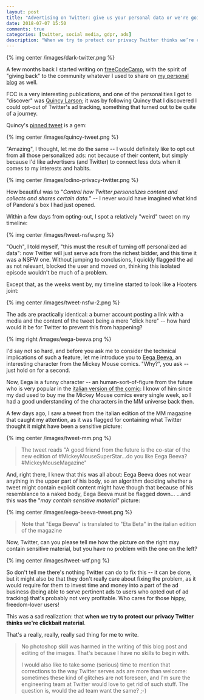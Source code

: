 ```yaml
---
layout: post
title: "Advertising on Twitter: give us your personal data or we're going to bomb your timeline with NSFW, sexual ads"
date: 2018-07-07 15:50
comments: true
categories: [twitter, social media, gdpr, ads]
description: "When we try to protect our privacy Twitter thinks we’re clickbait material."
---
```


{% img center /images/dark-twitter.png %}

A few months back I started writing on [freeCodeCamp](https://medium.freecodecamp.org/@alexnadalin),
with the spirit of "giving back" to the community whatever I used to share on
[my personal blog](https://odino.org) as well.

FCC is a very interesting publications, and one of the personalities I got to
"discover" was [Quincy Larson](https://twitter.com/ossia); it was by following
Quincy that I discovered I could opt-out of Twitter's ad tracking, something
that turned out to be quite of a journey.

<!-- more -->

Quincy's [pinned tweet](https://twitter.com/ossia/status/1003302742717292544) is a gem:

{% img center /images/quincy-tweet.png %}

"Amazing", I thought, let me do the same -- I would definitely like to opt out
from all those personalized ads: not because of their content, but simply because
I'd like advertisers (and Twitter) to connect less dots when it comes to my
interests and habits.

{% img center /images/odino-privacy-twitter.png %}

How beautiful was to "*Control how Twitter personalizes content and collects and shares certain data.*" --
I never would have imagined what kind of Pandora's box I had just opened.

Within a few days from opting-out, I spot a relatively "weird" tweet on my timeline:

{% img center /images/tweet-nsfw.png %}

"Ouch", I told myself, "this must the result of turning off personalized ad data":
now Twitter will just serve ads from the richest bidder, and this time it was a NSFW
one. Without jumping to conclusions, I quickly flagged the ad as not relevant, blocked
the user and moved on, thinking this isolated episode wouldn't be much of a problem.

Except that, as the weeks went by, my timeline started to look like a Hooters joint:

{% img center /images/tweet-nsfw-2.png %}

The ads are practically identical: a burner account
posting a link with a media and the content of the tweet being a mere "click here" --
how hard would it be for Twitter to prevent this from happening?

{% img right /images/eega-beeva.png %}

I'd say not so hard, and before you ask me to consider the technical implications
of such a feature, let me introduce you to [Eega Beeva](https://en.wikipedia.org/wiki/Mickey_Mouse_universe#Eega_Beeva), an interesting character
from the Mickey Mouse comics. "Why?", you ask -- just hold on for a second.

Now, Eega is a funny character -- an human-sort-of-figure from the future who is
very popular in the [italian version of the comic](http://disney.wikia.com/wiki/Eega_Beeva):
I know of him since my dad used to buy me the Mickey Mouse comics every single week,
so I had a good understanding of the characters in the MM universe back then.

A few days ago, I saw a tweet from the italian edition of the MM magazine that
caught my attention, as it was flagged for containing what Twitter thought it might
have been a sensitive picture:

{% img center /images/tweet-mm.png %}

> The tweet reads "A good friend from the future is the co-star of the new
> edition of #MickeyMouseSuperStar...do you like Eega Beeva? #MickeyMouseMagazine"

And, right there, I knew that this was all about: Eega Beeva does not wear anything
in the upper part of his body, so an algorithm deciding whether a tweet might contain
explicit content might have though that because of his resemblance to a naked body,
Eega Beeva must be flagged down...   ...and this was the "*may contain sensitive material*" picture:

{% img center /images/eega-beeva-tweet.png %}

> Note that "Eega Beeva" is translated to "Eta Beta" in the italian edition
> of the magazine

Now, Twitter, can you please tell me how the picture on the right may contain
sensitive material, but you have no problem with the one on the left?

{% img center /images/tweet-wtf.png %}

So don't tell me there's nothing Twitter can do to fix this -- it can be done,
but it might also be that they don't really care about fixing the problem, as it
would require for them to invest time and money into a part of the ad business
(being able to serve pertinent ads to users who opted out of ad tracking)
that's probably not very profitable. Who cares for those hippy, freedom-lover users!

This was a sad realization: that **when we try to protect our privacy Twitter
thinks we're clickbait material**.

That's a really, really, really sad thing for me to write.

> No photoshop skill was harmed in the writing of this blog post and editing
> of the images. That's because I have no skills to begin with.
>
> I would also like to take some (serious) time to mention that corrections to the
> way Twitter serves ads are more than welcome: sometimes these kind of glitches
> are not foreseen, and I'm sure the engineering team at Twitter would love to get
> rid of such stuff. The question is, would the ad team want the same? ;-)
